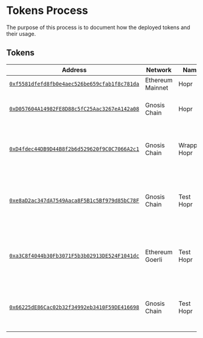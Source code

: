 # Tokens Process

The purpose of this process is to document how the deployed tokens and their
usage.

## Tokens

| Address                                                    | Network          | Name         | Symbol | Description                                                          |
| ---------------------------------------------------------- | ---------------- | ------------ | ------ | -------------------------------------------------------------------- |
| [`0xf5581dfefd8fb0e4aec526be659cfab1f8c781da`][es_hopr]    | Ethereum Mainnet | Hopr         | Hopr   | Main token.                                                          |
| [`0xD057604A14982FE8D88c5fC25Aac3267eA142a08`][bs_xhopr]   | Gnosis Chain     | Hopr         | xHopr  | Bridged token from Ethereum Mainnet.                                 |
| [`0xD4fdec44DB9D44B8f2b6d529620f9C0C7066A2c1`][bs_wxhopr]  | Gnosis Chain     | Wrapped Hopr | wxHopr | ERC777 version of xHopr. E.g. used in staking rewards.               |
| [`0xe8aD2ac347dA7549Aaca8F5B1c5Bf979d85bC78F`][bs_txhopr]  | Gnosis Chain     | Test Hopr    | txHopr | Used for integration testing by various systems. Minted as required. |
| [`0xa3C8f4044b30Fb3071F5b3b02913DE524F1041dc`][esg_txhopr] | Ethereum Goerli  | Test Hopr    | txHopr | Used for integration testing by various systems. Minted as required. |
| [`0x66225dE86Cac02b32f34992eb3410F59DE416698`][bs_mhopr]   | Gnosis Chain     | Test Hopr    | mHopr  | Used for testing in MonteRosa environment. Minted as required.       |

[es_hopr]: https://etherscan.io/token/0xf5581dfefd8fb0e4aec526be659cfab1f8c781da
[bs_txhopr]: https://blockscout.com/xdai/mainnet/address/0xe8aD2ac347dA7549Aaca8F5B1c5Bf979d85bC78F
[bs_wxhopr]: https://blockscout.com/xdai/mainnet/address/0xD4fdec44DB9D44B8f2b6d529620f9C0C7066A2c1
[bs_xhopr]: https://blockscout.com/xdai/mainnet/address/0xD057604A14982FE8D88c5fC25Aac3267eA142a08
[bs_mhopr]: https://blockscout.com/xdai/mainnet/address/0x66225dE86Cac02b32f34992eb3410F59DE416698
[esg_txhopr]: https://goerli.etherscan.io/token/0xa3C8f4044b30Fb3071F5b3b02913DE524F1041dc
